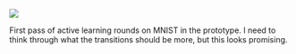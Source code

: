 ![](https://db-feed.s3.amazonaws.com/legacy/mnist_transforms-1549039971019.gif)

First pass of active learning rounds on MNIST in the prototype. I need to think through what the transitions should be more, but this looks promising.
